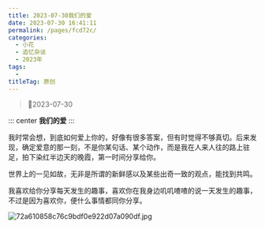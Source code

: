 ```yaml
---
title: 2023-07-30我们的爱
date: 2023-07-30 16:41:11
permalink: /pages/fcd72c/
categories:
  - 小花
  - 追忆杂谈
  - 2023年
tags:
  - 
titleTag: 原创
---
```


>&#x1F4C6;2023-07-30

::: center
**我们的爱**
:::

我时常会想，到底如何爱上你的，好像有很多答案，但有时觉得不够真切。后来发现，确定爱意的那一刻，不是你某句话、某个动作，而是我在人来人往的路上驻足，拍下染红半边天的晚霞，第一时间分享给你。

世界上的一见如故，无非是所谓的新鲜感以及某些出奇一致的观点，能找到共鸣。

我喜欢给你分享每天发生的趣事，喜欢你在我身边叽叽喳喳的说一天发生的趣事，不过是因为喜欢你，便什么事情都同你分享。

<img src="http://pic.yupoo.com/huakaibuting/86873c42/06cfe9b2.jpg" alt="72a610858c76c9bdf0e922d07a090df.jpg">
